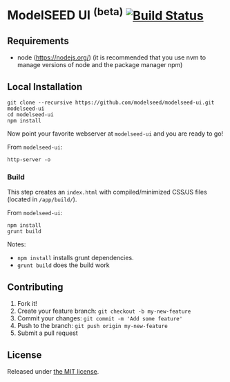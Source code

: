 
# ModelSEED UI <sup>(beta)</sup> [![Build Status](https://travis-ci.org/ModelSEED/ModelSEED-UI.svg?branch=master)](https://travis-ci.org/ModelSEED/ModelSEED-UI)

## Requirements
- node (https://nodejs.org/)
(it is recommended that you use nvm to manage versions of node and the package manager npm)

## Local Installation

```
git clone --recursive https://github.com/modelseed/modelseed-ui.git modelseed-ui
cd modelseed-ui
npm install
```

Now point your favorite webserver at `modelseed-ui` and you are ready to go!

From `modelseed-ui`:

```
http-server -o
```


### Build

This step creates an `index.html` with compiled/minimized CSS/JS files (located in `/app/build/`).

From `modelseed-ui`:

```
npm install
grunt build
```

Notes:
- `npm install` installs grunt dependencies.
- `grunt build` does the build work


## Contributing

1. Fork it!
2. Create your feature branch: `git checkout -b my-new-feature`
3. Commit your changes: `git commit -m 'Add some feature'`
4. Push to the branch: `git push origin my-new-feature`
5. Submit a pull request


## License

Released under [the MIT license](https://github.com/modelseed/modelseed-ui/blob/master/LICENSE).

